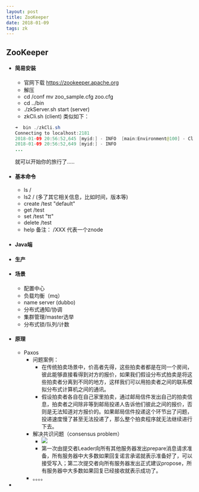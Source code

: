 ```yaml
---
layout: post
title: ZooKeeper
date: 2018-01-09
tags: zk
---
```

## ZooKeeper

- #### 简易安装
  - 官网下载 https://zookeeper.apache.org
  - 解压
  - cd /conf  mv zoo_sample.cfg zoo.cfg
  - cd  ../bin   
  - ./zkServer.sh start  (server)
  - zkCli.sh  (client)
  类似如下：
  ```Java
  ➜  bin ./zkCli.sh
  Connecting to localhost:2181
  2018-01-09 20:56:52,645 [myid:] - INFO  [main:Environment@100] - Client environment:zookeeper.version=3.4.11-37e277162d567b55a07d1755f0b31c32e93c01a0, built on 11/01/2017 18:06 GMT
  2018-01-09 20:56:52,649 [myid:] - INFO  
  ...
  ```
  就可以开始你的旅行了.....

- #### 基本命令
  - ls /
  - ls2 / (多了其它相关信息，比如时间，版本等)
  - create /test "default"
  - get /test
  - set /test "tt"
  - delete /test
  - help
  备注：
  /XXX  代表一个znode

- #### Java端

- #### 生产
- #### 场景
  - 配置中心
  - 负载均衡（mq）
  - name server (dubbo)
  - 分布式通知/协调
  - 集群管理/master选举
  - 分布式锁/队列/计数

- #### 原理
  - Paxos
    - 问题案例：
      - 在传统拍卖场景中，价高者先得，这些拍卖者都是在同一个房间，彼此能够直接看得到对方的报价，如果我们假设分布式拍卖是将这些拍卖者分离到不同的地方，这样我们可以用拍卖者之间的联系模拟分布式计算机之间的通讯。
      - 假设拍卖者各自在自己家里拍卖，通过邮局信件发出自己的拍卖信息，拍卖者之间除非等到邮局投递人告诉他们彼此之间的报价，否则是无法知道对方报价的。如果邮局信件投递这个环节出了问题，投递速度慢了甚至无法投递了，那么整个拍卖程序就无法继续进行下去。
    - 解决共识问题（consensus problem）
      - ![](https://bamboog.github.io/images/paxos.png)
      - 第一次由提交者Leader向所有其他服务器发出prepare消息请求准备，所有服务器中大多数如果回复诺言承诺就表示准备好了，可以接受写入；第二次提交者向所有服务器发出正式建议propose，所有服务器中大多数如果回复已经接收就表示成功了。
    - 。。。。

-
